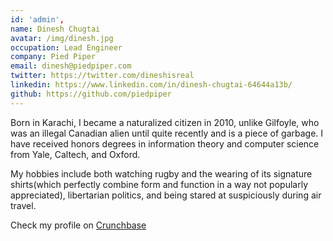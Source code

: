```yaml
---
id: 'admin',
name: Dinesh Chugtai
avatar: /img/dinesh.jpg
occupation: Lead Engineer
company: Pied Piper
email: dinesh@piedpiper.com
twitter: https://twitter.com/dineshisreal
linkedin: https://www.linkedin.com/in/dinesh-chugtai-64644a13b/
github: https://github.com/piedpiper
---
```


Born in Karachi, I became a naturalized citizen in 2010, unlike Gilfoyle, who was an illegal Canadian alien until quite recently and is a piece of garbage. I have received honors degrees in information theory and computer science from Yale, Caltech, and Oxford.

My hobbies include both watching rugby and the wearing of its signature shirts(which perfectly combine form and function in a way not popularly appreciated), libertarian politics, and being stared at suspiciously during air travel.

Check my profile on [Crunchbase](https://www.crunchbase.com/person/dinesh-chugtai)
